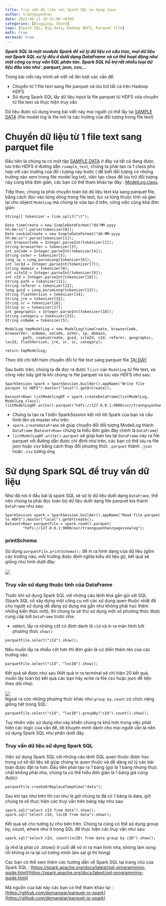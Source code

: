 ```yaml
---
title: Truy vấn dữ liệu với Spark SQL sử dụng Java 
author: trannguyenhan 
date: 2021-04-11 20:52:00 +0700
categories: [Blogging, Share]
tags: [Spark SQL, Big data, Hadoop HDFS, Parquet file]
math: true
mermaid: true
---
```


***Spark SQL là một module Spark để xử lý dữ liệu có cấu trúc, mọi dữ liệu mà Spark SQL xư lý đều ở dưới dạng DataFrame và có thể hoạt động như một công cụ truy vấn SQL phân tán. Spark SQL hỗ trợ rất nhiều loại dữ liệu đầu vào như : parquet, json, csv,...***

Trong bài viết này mình sẽ viết về lần lượt các vấn đề: 
- Chuyển từ 1 file text sang file parquet và lưu trữ tất cả trên Hadoop HDFS
- Sử dụng Spark SQL lấy dữ liệu input là file parquet từ HDFS vừa chuyển từ file text và thực hiện truy vấn

Dữ liệu được sử dụng trong bài viết này mọi người có thể lấy tại [SAMPLE DATA](https://github.com/demanejar/parquet-io-spark/tree/master/sample_text) (file model log là file mô tả các trường của đối tượng trong file text)

# Chuyển dữ liệu từ 1 file text sang parquet file 
Đầu tiên là chúng ta có một tập [SAMPLE DATA](https://github.com/demanejar/parquet-io-spark/tree/master/sample_text) ở đây và tất cả đang được lưu trên HDFS ở đường dẫn `/sample_text`, chúng ta phải tạo ra 1 class phù hợp với các trường của đố i tượng này trước ( để biết đối tượng có những trường nào xem trong file model log.txt), việc tạo class để lưu trữ đối tượng này cũng khá đơn giản, các bạn có thể tham khảo tại đây : [ModelLog.class](https://github.com/demanejar/parquet-io-spark/blob/master/src/model/ModelLog.java).

Tiếp theo, chúng ta phải chuyển toàn bộ dữ liệu text kia sang parquet file, bằng cách đọc vào từng dòng trong file text, lọc ra từng thuộc tính và gán lại cho object `ModelLog` mà chúng ta vừa tạo ở trên, công việc cũng khá đơn giản: 
```
String[] tokenizer = line.split("\t");

Date timeCreate = new SimpleDateFormat("dd-MM-yyyy hh:mm:ss").parse(tokenizer[0]);
Date cookieCreate = new SimpleDateFormat("dd-MM-yyyy hh:mm:ss").parse(tokenizer[1]);
int browserCode = Integer.parseInt(tokenizer[2]);
String browserVer = tokenizer[3];
int osCode = Integer.parseInt(tokenizer[4]);
String osVer = tokenizer[5];
long ip = Long.parseLong(tokenizer[6]);
int locId = Integer.parseInt(tokenizer[7]);
String domain = tokenizer[8];
int siteId = Integer.parseInt(tokenizer[9]);
int cId = Integer.parseInt(tokenizer[10]);
String path = tokenizer[11];
String referer = tokenizer[12];
long guid = Long.parseLong(tokenizer[13]);
String flashVersion = tokenizer[14];
String jre = tokenizer[15];
String sr = tokenizer[16];
String sc = tokenizer[17];
int geographic = Integer.parseInt(tokenizer[18]);
String category = tokenizer[23];
String osName = tokenizer[5];

ModelLog tmpModelLog = new ModelLog(timeCreate, browserCode, browserVer, osName, osCode, osVer, ip, domain,
        path, cookieCreate, guid, siteId, cId, referer, geographic, locId, flashVersion, jre, sr, sc, category);

return tmpModelLog;
```

Theo dõi chi tiết hàm chuyển đổi từ file text sang parquet file [TẠI ĐÂY](https://github.com/demanejar/parquet-io-spark/blob/master/src/fileservices/ReadFileText.java)

Sau bước trên, chúng ta đã đọc ra được 1 `List` các `ModelLog` từ file text, và công việc bây giờ là khi chúng ra file parquet và lưu vào HDFS như sau: 
```
SparkSession spark = SparkSession.builder().appName("Write file parquet to HDFS").master("local").getOrCreate();
		
Dataset<Row> listModelLogDF = spark.createDataFrame(listModelLog, ModelLog.class);
listModelLogDF.write().parquet("hdfs://127.0.0.1:9000/usr/trannguyenhan/pageviewlog");
```

- Chúng ta tạo ra 1 biến SparkSession kết nối tới Spark của bạn và cấu hình tên và master như trên. 
- `spark.createDataFrame` sẽ giúp chuyển đổi đối tượng ModelLog thành `DataFrame` (`Dataset<Row>` chúng ta hiểu đơn giản đây chính là `DataFrame`)
- `listModelLogDF.write().parquet` sẽ giúp bạn lưu lại `DataFrame` này ra file parquet với đường dẫn được chỉ định như trên, các bạn có thể lưu ra file json hoặc csv bằng cách thay đổi phương thức `.parquet` thành `.json` hoặc `.csv` tương ứng.

# Sử dụng Spark SQL để truy vấn dữ liệu 
Như đã nói ở đầu bài là spark SQL sẽ sử lý dữ liệu dưới dạng `DataFrame`, thế nên chúng ta phải đọc toàn bộ dữ liệu dưới dạng file parquet kia thành `DataFrame` như sau: 
```
SparkSession spark = SparkSession.builder().appName("Read file parquet to HDFS").master("local").getOrCreate();
Dataset<Row> parquetFile = spark.read().parquet(
        "hdfs://127.0.0.1:9000/usr/trannguyenhan/pageviewlog");
```

### printSchema
Sử dụng `parquetFile.printSchema();` để in ra hình dạng của dữ liệu (gồm các trường nào, mỗi trường được định nghĩa kiểu dữ liệu gì), kết quả sẽ giống như hình dưới đây: <br /><br />
![](https://i.pinimg.com/564x/20/8c/55/208c554c407ca929eef33d50b25be0fa.jpg)
<br />

### Truy vấn sử dụng thuộc tính của DataFrame
Trước khi sử dụng Spark SQL với những câu lệnh khá gần gũi với SQL (Spark SQL cố xây dựng một công cụ với các sử dụng quen thuộc nhất để cho người sử dụng dễ dàng sử dụng mà gần như không phải học thêm những kiến thức mới), thì chúng ta sẽ thử sử dụng một số phương thức được cung cấp bởi `DataFrame` trước nha: 
- select, lấy ra những cột có định danh là `cId` và in ra màn hình bởi phương thức `show()`
```
parquetFile.select("cId").show();
```
Nếu muốn lấy ra nhiều cột hơn thì đơn giản là cứ điền thêm tên của các trường vào: 
```
parquetFile.select("cId", "locID").show();
```
Kết quả sẽ được như sau (Kết quả in ra terminal sẽ chỉ hiện 20 kết quả, muốn lấy toàn bộ kết quả các bạn hãy write ra file csv hoặc json đễ tiện theo dõi nha): <br /><br />
![](https://i.pinimg.com/564x/30/f9/9a/30f99a8edb7b6838653196056c9ad3d4.jpg)
<br />
Ngoài ra còn những phương thức khác như `group by`, `count` có chức năng giống hệt trong SQL:
```
parquetFile.select("cId", "locID").groupBy("cId").count().show();
```
Tuy nhiên việc sử dụng như này khiến chúng ta khó hơn trong việc phát hiện các logic của vấn đề, lời khuyên mình dành cho mọi người vẫn là nên sử dụng Spark SQL như phần dưới đây.

### Truy vấn dữ liệu sử dụng Spark SQL
Việc sử dụng Spark SQL với những câu lệnh SQL quen thuộc được học trong cơ sở dữ liệu sẽ giúp chúng ta quen thuộc và dễ dàng xử lý các bài toán được đặt ra hơn.
Đầu tiên phải tạo ra 1 bảng (gọi là 1 bảng nhưng thực chất không phải nha, chúng ta có thể hiểu đơn giản là 1 bảng giả cũng được): 
```
parquetFile.createOrReplaceTempView("data");
```
Sau khi tạo như trên thì coi như là giờ chúng ta đã có 1 bảng là data, giờ chúng ta sẽ thực hiện các truy vấn trên bảng này như sau: 
```
spark.sql("select cId from data").show();
spark.sql("select cId, locID from data").show();
```
Kết quả sẽ cho tương tự như bên trên.
Chúng ta cũng có thể sử dụng group by, count, where như ở trong SQL để thực hiện các truy vấn như sau: 
```
spark.sql("select cId, count(locID) from data group by cID").show();
```
(à nhớ là phải có .show() ở cuối để nó in ra màn hình nha, không làm xong rồi không in ra lại cứ tưởng mình làm sai gì thì hỏng)

Các bạn có thể xem thêm các hướng dẫn về Spark SQL tại trang chủ của Spark SQL : [https://spark.apache.org/docs/latest/sql-programming-guide.html](https://spark.apache.org/docs/latest/sql-programming-guide.html)

Mã nguồn của bài này các bạn có thể tham khảo tại : [https://github.com/demanejar/parquet-io-spark](https://github.com/demanejar/parquet-io-spark)
